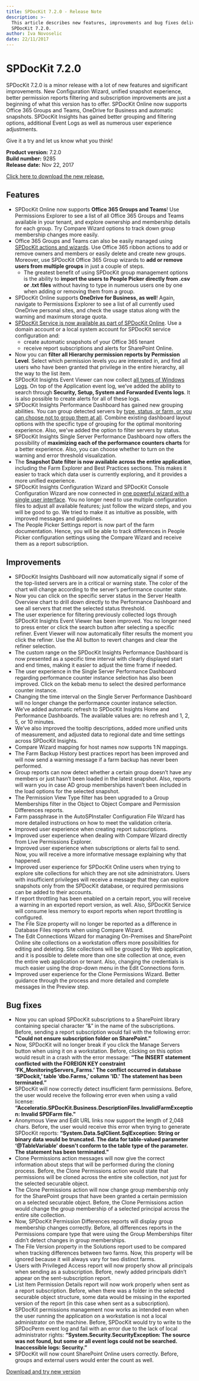 ```yaml
---
title: SPDocKit 7.2.0 - Release Note
description: >-
  This article describes new features, improvements and bug fixes delivered in
  SPDocKit 7.2.0.
author: Iva Novoselic
date: 22/11/2017
---
```


# SPDocKit 7.2.0

SPDocKit 7.2.0 is a minor release with a lot of new features and significant improvements. New Configuration Wizard, unified snapshot experience, better permission reports filtering and subscription improvements are just a beginning of what this version has to offer. SPDocKit Online now supports Office 365 Groups and Teams, OneDrive for Business and automatic snapshots. SPDocKit Insights has gained better grouping and filtering options, additional Event Logs as well as numerous user experience adjustments.

Give it a try and let us know what you think!

**Product version:** 7.2.0  
**Build number:** 9285  
**Release date:** Nov 22, 2017

[Click here to download the new release.](https://www.spdockit.com/downloads/)

## Features

* SPDocKit Online now supports **Office 365 Groups and Teams**! Use Permissions Explorer to see a list of all Office 365 Groups and Teams available in your tenant, and explore ownership and membership details for each group. Try Compare Wizard options to track down group membership changes more easily.
* Office 365 Groups and Teams can also be easily managed using [SPDocKit actions and wizards](spdockit720-release-note.md#internal/spdockit-spo/office-365-groups-and-teams). Use Office 365 ribbon actions to add or remove owners and members or easily delete and create new groups. Moreover, use SPDocKit Office 365 Group wizards to **add or remove users from multiple groups** in just a couple of steps.
  * The greatest benefit of using SPDocKit group management options is the ability to **import the users to People Picker directly from .csv or .txt files** without having to type in numerous users one by one when adding or removing them from a group.
* SPDocKit Online supports **OneDrive for Business, as well**! Again, navigate to Permissions Explorer to see a list of all currently used OneDrive personal sites, and check the usage status along with the warning and maximum storage quota.
* [SPDocKit Service is now available as part of SPDocKit Online](spdockit720-release-note.md#internal/spdockit-spo/spo-snapshots). Use a domain account or a local system account for SPDocKit service configuration and:
  * create automatic snapshots of your Office 365 tenant
  * receive report subscriptions and alerts for SharePoint Online.
* Now you can **filter all Hierarchy permission reports by Permission Level**. Select which permission levels you are interested in, and find all users who have been granted that privilege in the entire hierarchy, all the way to the list item.
* SPDocKit Insights Event Viewer can now collect [all types of Windows Logs](spdockit720-release-note.md#internal/spdockit-insights/customize-settings). On top of the Application event log, we’ve added the ability to search through **Security, Setup, System and Forwarded Events logs**. It is also possible to create alerts for all of these logs.
* SPDocKit Insights Performance Dashboard has gained new grouping abilities. You can group detected servers by [type, status, or farm, or you can choose not to group them at all](spdockit720-release-note.md#internal/spdockit-insights/insights-performance). Combine existing dashboard layout options with the specific type of grouping for the optimal monitoring experience. Also, we've added the option to filter servers by status.
* SPDocKit Insights Single Server Performance Dashboard now offers the possibility of **maximizing each of the performance counters charts** for a better experience. Also, you can choose whether to turn on the warning and error threshold visualization.
* The **Snapshot Date filter is now available across the entire application**, including the Farm Explorer and Best Practices sections. This makes it easier to track which data user is currently exploring, and it provides a more unified experience.
* SPDocKit Insights Configuration Wizard and SPDocKit Console Configuration Wizard are now connected in [one powerful wizard with a single user interface](spdockit720-release-note.md#internal/configuration/configure-spdockit). You no longer need to use multiple configuration files to adjust all available features; just follow the wizard steps, and you will be good to go. We tried to make it as intuitive as possible, with improved messages and guidelines.
* The People Picker Settings report is now part of the farm documentation. Hence, you will be able to track differences in People Picker configuration settings using the Compare Wizard and receive them as a report subscription.

## Improvements

* SPDocKit Insights Dashboard will now automatically signal if some of the top-listed servers are in a critical or warning state. The color of the chart will change according to the server’s performance counter state.
* Now you can click on the specific server status in the Server Health Overview chart to drill down directly to the Performance Dashboard and see all servers that met the selected status threshold.
* The user experience for filtering previously collected logs through SPDocKit Insights Event Viewer has been improved. You no longer need to press enter or click the search button after selecting a specific refiner. Event Viewer will now automatically filter results the moment  you click the refiner. Use the All button to revert changes and clear the refiner selection.
* The custom range on the SPDocKit Insights Performance Dashboard is now presented as a specific time interval with clearly displayed start and end times, making it easier to adjust the time frame if needed.
* The user experience in the Single Server Performance Dashboard regarding performance counter instance selection has also been improved. Click on the kebab menu to select the desired performance counter instance.
* Changing the time interval on the Single Server Performance Dashboard will no longer change the performance counter instance selection.
* We’ve added automatic refresh to SPDocKit Insights Home and Performance Dashboards. The available values are: no refresh and 1, 2, 5, or 10 minutes.
* We’ve also improved the tooltip descriptions, added more unified units of measurement, and adjusted data to regional date and time settings across SPDocKit Insights.
* Compare Wizard mapping for host names now supports 1:N mappings.
* The Farm Backup History best practices report has been improved and will now send a warning message if a farm backup has never been performed. 
* Group reports can now detect whether a certain group doesn’t have any members or just hasn’t been loaded in the latest snapshot. Also, reports will warn you in case AD group memberships haven’t been included in the load options for the selected snapshot.
* The Permission View Type filter has been upgraded to a Group Memberships filter in the Object to Object  Compare and Permission Differences reports. 
* Farm passphrase in the AutoSPInstaller Configuration File Wizard has more detailed instructions on how to meet the validation criteria.
* Improved user experience when creating report subscriptions.
* Improved user experience when dealing with Compare Wizard directly from Live Permissions Explorer.
* Improved user experience when subscriptions or alerts fail to send. Now, you will receive a more informative message explaining why that happened.
* Improved user experience for SPDocKit Online users when trying to explore site collections for which they are not site administrators. Users with insufficient privileges will receive a message that they can explore snapshots only from the SPDocKit database, or required permissions can be added to their accounts.
* If report throttling has been enabled on a certain report, you will receive a warning in an exported report version, as well. Also, SPDocKit Service will consume less memory to export reports when report throttling is configured.
* The File Size property will no longer be reported as a difference in Database Files reports when using Compare Wizard.
* The Edit Connections Wizard for managing On-Premises and SharePoint Online site collections on a workstation offers more possibilities for editing and deleting. Site collections will be grouped by Web application, and it is possible to delete more than one site collection at once, even the entire web application or tenant. Also, changing the credentials is much easier using the drop-down menu in the Edit Connections form.
* Improved user experience for the Clone Permissions Wizard. Better guidance through the process and more detailed and complete messages in the Preview step.

## Bug fixes

* Now you can upload SPDocKit subscriptions to a SharePoint library containing special character “&” in the name of the subscriptions. Before, sending a report subscription would fail with the following error: **"Could not ensure subscription folder on SharePoint."**
* Now, SPDocKit will no longer break if you click the Manage Servers button when using it on a workstation. Before, clicking on this option would result in a crash with the error message: **“The INSERT statement conflicted with the FOREIGN KEY constraint ‘FK\_MonitoringServers\_Farms.’ The conflict occurred in database ‘SPDockit,’ table ‘dbo.Farms,’ column 'ID.' The statement has been terminated.”**
* SPDocKit will now correctly detect insufficient farm permissions. Before, the user would receive the following error even when using a valid license: **“Acceleratio.SPDocKit.Business.DescriptionFiles.InvalidFarmException: Invalid SPDFarm file."**
* Anonymous View and Edit URL links now support the length of 2,048 chars. Before, the user would receive this error when trying to generate SPDocKit reports: **“System.Data.SqlClient.SqlException: String or binary data would be truncated. The data for table-valued parameter ‘@TableVariable’ doesn't conform to the table type of the parameter. The statement has been terminated."**
* Clone Permissions action messages will now give the correct information about steps that will be performed during the cloning process. Before, the Clone Permissions action would state that permissions will be cloned across the entire site collection, not just for the selected securable object.
* The Clone Permissions action will now change group membership only for the SharePoint groups that have been granted a certain permission on a selected  securable object. Before, the Clone Permissions action would change the group membership of a selected principal across the entire site collection. 
* Now, SPDocKit Permission Differences reports will display group membership changes correctly. Before, all differences reports in the Permissions compare type that were using the Group Memberships filter didn’t detect changes in group memberships.  
* The File Version property in the Solutions report used to be compared when tracking differences between two farms. Now, this property will be ignored because it will always vary for two distinct farms.
* Users with Privileged Access report will now properly show all principals when sending as a subscription. Before, newly added principals didn’t appear on the sent-subscription report.
* List Item Permission Details report will now work properly when sent as a report subscription. Before, when there was a folder in the selected securable object structure, some data would be missing in the exported version of the report \(in this case when sent as a subscription\).
* SPDocKit permissions management now works as intended even when the user running the application on a workstation is not a local administrator on the machine. Before, SPDocKit would try to write to the SPDocPerm event log and fail with an error due to the lack of local administrator rights: **“System.Security.SecurityException: The source was not found, but some or all event logs could not be searched. Inaccessible logs: Security.”**
* SPDocKit will now count SharePoint Online users correctly.  Before, groups and external users would enter the count as well.

[Download and try new version](https://www.spdockit.com/downloads/)

